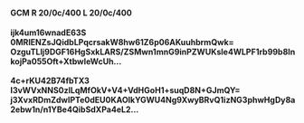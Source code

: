 #### GCM R 20/0c/400 L 20/0c/400
**ijk4um16wnadE63S**<br/>**0MRIENZsJQidbLPqcrsakW8hw61Z6p06AKuuhbrmQwk=**<br/>**OzguTLIj9DGF16HgSxkLARS/ZSMwn1mnG9inPZWUKsle4WLPF1rb99b8InkojPa055Oft+XtbwIeWcUh...**<br/><br/>
**4c+rKU42B74fbTX3**<br/>**I3vWVxNNS0zlLqMfOkV+V4+VdHGoH1+suqD8N+GJmQY=**<br/>**j3XvxRDmZdwIPTe0dEU0KAOlkYGWU4Ng9XwyBRvQ1izNG3phwHgDy8a2ebw1n/n1YBe4QibSdXPa4eL2...**